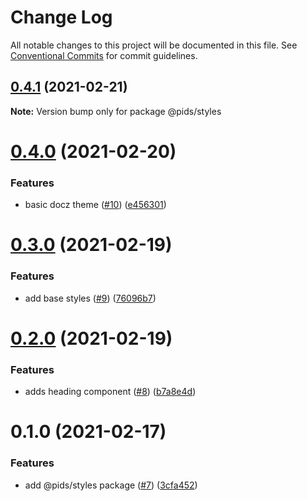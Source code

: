 # Change Log

All notable changes to this project will be documented in this file.
See [Conventional Commits](https://conventionalcommits.org) for commit guidelines.

## [0.4.1](https://github.com/eddysims/pids/compare/@pids/styles@0.4.0...@pids/styles@0.4.1) (2021-02-21)

**Note:** Version bump only for package @pids/styles





# [0.4.0](https://github.com/eddysims/pids/compare/@pids/styles@0.3.0...@pids/styles@0.4.0) (2021-02-20)


### Features

* basic docz theme ([#10](https://github.com/eddysims/pids/issues/10)) ([e456301](https://github.com/eddysims/pids/commit/e456301c85c0b8f76d65b049586b3bf6c560776e))





# [0.3.0](https://github.com/eddysims/pids/compare/@pids/styles@0.2.0...@pids/styles@0.3.0) (2021-02-19)


### Features

* add base styles ([#9](https://github.com/eddysims/pids/issues/9)) ([76096b7](https://github.com/eddysims/pids/commit/76096b71ebcdc127efa4d0ce9ed7254b5238fd04))





# [0.2.0](https://github.com/eddysims/pids/compare/@pids/styles@0.1.0...@pids/styles@0.2.0) (2021-02-19)


### Features

* adds heading component ([#8](https://github.com/eddysims/pids/issues/8)) ([b7a8e4d](https://github.com/eddysims/pids/commit/b7a8e4d7688f9ce554f946c2f10618e14ae5b675))





# 0.1.0 (2021-02-17)


### Features

* add @pids/styles package ([#7](https://github.com/eddysims/pids/issues/7)) ([3cfa452](https://github.com/eddysims/pids/commit/3cfa452a43c48a726831b459513bc218c6772777))

